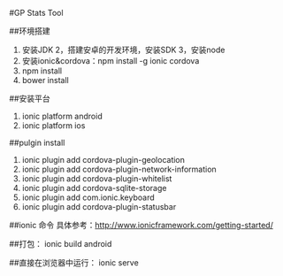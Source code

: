 #GP Stats Tool

##环境搭建
1. 安装JDK
2，搭建安卓的开发环境，安装SDK
3，安装node
4. 安装ionic&cordova：npm install -g ionic cordova
5. npm install
6. bower install

##安装平台

1. ionic platform android 
2. ionic platform ios

##pulgin install
1. ionic plugin add cordova-plugin-geolocation
2. ionic plugin add cordova-plugin-network-information
3. ionic plugin add cordova-plugin-whitelist
4. ionic plugin add cordova-sqlite-storage
5. ionic plugin add com.ionic.keyboard
6. ionic plugin add cordova-plugin-statusbar

##ionic 命令
具体参考：http://www.ionicframework.com/getting-started/

##打包：
ionic build android

##直接在浏览器中运行：
ionic serve